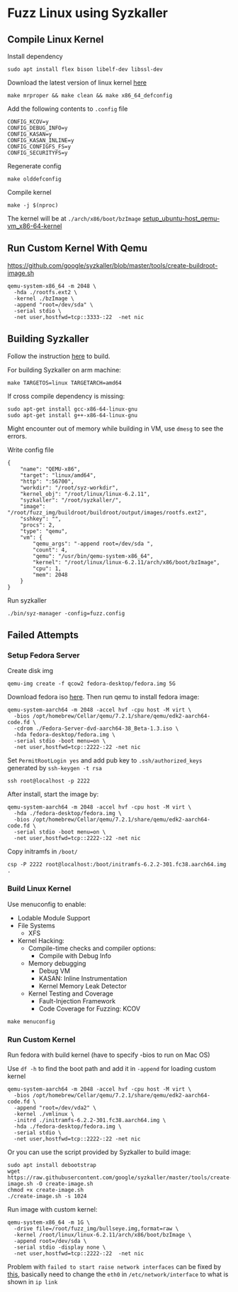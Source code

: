 # Fuzz Linux using Syzkaller

## Compile Linux Kernel

Install dependency 

```
sudo apt install flex bison libelf-dev libssl-dev
```

Download the latest version of linux kernel [here](https://kernel.org/)

```
make mrproper && make clean && make x86_64_defconfig
```

Add the following contents to `.config` file

```
CONFIG_KCOV=y
CONFIG_DEBUG_INFO=y
CONFIG_KASAN=y
CONFIG_KASAN_INLINE=y
CONFIG_CONFIGFS_FS=y
CONFIG_SECURITYFS=y
```

Regenerate config
```
make olddefconfig
```

Compile kernel

```
make -j $(nproc) 
```

The kernel will be at `./arch/x86/boot/bzImage`
[setup_ubuntu-host_qemu-vm_x86-64-kernel](https://github.com/google/syzkaller/blob/master/docs/linux/setup_ubuntu-host_qemu-vm_x86-64-kernel.md)

## Run Custom Kernel With Qemu

https://github.com/google/syzkaller/blob/master/tools/create-buildroot-image.sh

```
qemu-system-x86_64 -m 2048 \
  -hda ./rootfs.ext2 \
  -kernel ./bzImage \
  -append "root=/dev/sda" \
  -serial stdio \
  -net user,hostfwd=tcp::3333-:22  -net nic
```

## Building Syzkaller

Follow the instruction [here](https://github.com/google/syzkaller/blob/master/docs/linux/setup.md#go-and-syzkaller) to build.

For building Syzkaller on arm machine:

```
make TARGETOS=linux TARGETARCH=amd64
```

If cross compile dependency is missing:

```
sudo apt-get install gcc-x86-64-linux-gnu
sudo apt-get install g++-x86-64-linux-gnu
```

Might encounter out of memory while building in VM, use `dmesg` to see the errors.

Write config file

```
{
    "name": "QEMU-x86",
    "target": "linux/amd64",
    "http": ":56700",
    "workdir": "/root/syz-workdir",
    "kernel_obj": "/root/linux/linux-6.2.11",
    "syzkaller": "/root/syzkaller/",
    "image": "/root/fuzz_img/buildroot/buildroot/output/images/rootfs.ext2",
    "sshkey": "",
    "procs": 2,
    "type": "qemu",
    "vm": {
        "qemu_args": "-append root=/dev/sda ",
        "count": 4,
        "qemu": "/usr/bin/qemu-system-x86_64",
        "kernel": "/root/linux/linux-6.2.11/arch/x86/boot/bzImage",
        "cpu": 1,
        "mem": 2048
    }
}
```

Run syzkaller

```
./bin/syz-manager -config=fuzz.config
```

## Failed Attempts

### Setup Fedora Server

Create disk img

```
qemu-img create -f qcow2 fedora-desktop/fedora.img 5G
```

Download fedora iso [here](https://archives.fedoraproject.org/pub/archive/fedora/linux/releases/32/Server/x86_64/iso/). Then run qemu to install fedora image:

```
qemu-system-aarch64 -m 2048 -accel hvf -cpu host -M virt \
  -bios /opt/homebrew/Cellar/qemu/7.2.1/share/qemu/edk2-aarch64-code.fd \
  -cdrom ./Fedora-Server-dvd-aarch64-38_Beta-1.3.iso \
  -hda fedora-desktop/fedora.img \
  -serial stdio -boot menu=on \
  -net user,hostfwd=tcp::2222-:22 -net nic
```

Set  `PermitRootLogin yes` and add pub key to `.ssh/authorized_keys` generated by `ssh-keygen -t rsa`

```
ssh root@localhost -p 2222
```

After install, start the image by:

```
qemu-system-aarch64 -m 2048 -accel hvf -cpu host -M virt \
  -hda ./fedora-desktop/fedora.img \
  -bios /opt/homebrew/Cellar/qemu/7.2.1/share/qemu/edk2-aarch64-code.fd \
  -serial stdio -boot menu=on \
  -net user,hostfwd=tcp::2222-:22 -net nic
```

Copy initramfs in `/boot/`

```
csp -P 2222 root@localhost:/boot/initramfs-6.2.2-301.fc38.aarch64.img . 
```

### Build Linux Kernel

Use menuconfig to enable:

+ Lodable Module Support
+ File Systems
  + XFS 
+ Kernel Hacking:
  + Compile-time checks and compiler options:
    + Compile with Debug Info
  + Memory debugging
    + Debug VM
    + KASAN: Inline Instrumentation
    + Kernel Memory Leak Detector
  + Kernel Testing and Coverage
    + Fault-Injection Framework
    + Code Coverage for Fuzzing: KCOV

```
make menuconfig
```

### Run Custom Kernel

Run fedora with build kernel (have to specify -bios to run on Mac OS)

Use `df -h` to find the boot path and add it in `-append` for loading custom kernel

```
qemu-system-aarch64 -m 2048 -accel hvf -cpu host -M virt \
  -bios /opt/homebrew/Cellar/qemu/7.2.1/share/qemu/edk2-aarch64-code.fd \
  -append "root=/dev/vda2" \
  -kernel ./vmlinux \
  -initrd ./initramfs-6.2.2-301.fc38.aarch64.img \
  -hda ./fedora-desktop/fedora.img \
  -serial stdio \
  -net user,hostfwd=tcp::2222-:22 -net nic
```

Or you can use the script provided by Syzkaller to build image:

```
sudo apt install debootstrap
wget https://raw.githubusercontent.com/google/syzkaller/master/tools/create-image.sh -O create-image.sh
chmod +x create-image.sh
./create-image.sh -s 1024
```

Run image with custom kernel:

```
qemu-system-x86_64 -m 1G \
  -drive file=/root/fuzz_img/bullseye.img,format=raw \
  -kernel /root/linux/linux-6.2.11/arch/x86/boot/bzImage \
  -append root=/dev/sda \
  -serial stdio -display none \
  -net user,hostfwd=tcp::2222-:22  -net nic
```

Problem with `failed to start raise network interfaces` can be fixed by [this](https://dannyda.com/2021/04/01/how-to-fix-ubuntu-20-04-1-lts-failed-to-start-raise-network-interfaces/), basically need to change the `eth0` in `/etc/network/interface` to what is shown in `ip link`
